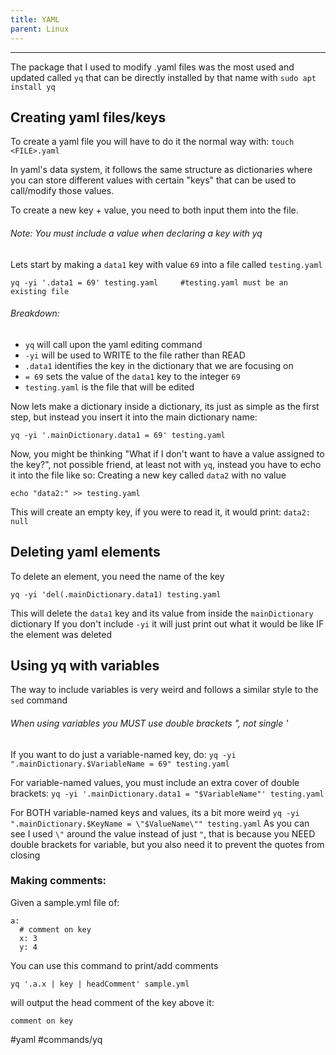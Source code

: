 ```yaml
---
title: YAML
parent: Linux
---
```

___
The package that I used to modify .yaml files was the most used and updated called `yq` that can be directly installed by that name with `sudo apt install yq`

## Creating yaml files/keys
To create a yaml file you will have to do it the normal way with:
`touch <FILE>.yaml`

In yaml's data system, it follows the same structure as dictionaries where you can store different values with certain "keys" that can be used to call/modify those values.

To create a new key + value, you need to both input them into the file.	
###### Note: You must include a value when declaring a key with yq
Lets start by making a `data1` key with value `69` into a file called `testing.yaml`

`yq -yi '.data1 = 69' testing.yaml     #testing.yaml must be an existing file`
###### Breakdown:
- `yq` will call upon the yaml editing command
- `-yi` will be used to WRITE to the file rather than READ
- `.data1` identifies the key in the dictionary that we are focusing on
- `= 69` sets the value of the `data1` key to the integer `69`
- `testing.yaml` is the file that will be edited

Now lets make a dictionary inside a dictionary, its just as simple as the first step, but instead you insert it into the main dictionary name:

`yq -yi '.mainDictionary.data1 = 69' testing.yaml`

Now, you might be thinking "What if I don't want to have a value assigned to the key?", not possible friend, at least not with `yq`, instead you have to echo it into the file like so:
Creating a new key called `data2` with no value

`echo "data2:" >> testing.yaml`

This will create an empty key, if you were to read it, it would print:
`data2: null`

## Deleting yaml elements
To delete an element, you need the name of the key

`yq -yi 'del(.mainDictionary.data1) testing.yaml`

This will delete the `data1` key and its value from inside the `mainDictionary` dictionary
If you don't include `-yi` it will just print out what it would be like IF the element was deleted

## Using yq with variables
The way to include variables is very weird and follows a similar style to the `sed` command

###### When using variables you MUST use double brackets ", not single '
If you want to do just a variable-named key, do:
`yq -yi ".mainDictionary.$VariableName = 69" testing.yaml`

For variable-named values, you must include an extra cover of double brackets:
`yq -yi '.mainDictionary.data1 = "$VariableName"' testing.yaml`

For BOTH variable-named keys and values, its a bit more weird
`yq -yi ".mainDictionary.$KeyName = \"$ValueName\"" testing.yaml`
As you can see I used `\"` around the value instead of just `"`, that is because you NEED double brackets for variable, but you also need it to prevent the quotes from closing
### Making comments:
Given a sample.yml file of:

```
a:
  # comment on key
  x: 3
  y: 4
```

You can use this command to print/add comments

```
yq '.a.x | key | headComment' sample.yml
```

will output the head comment of the key above it:

```
comment on key
```




#yaml #commands/yq
